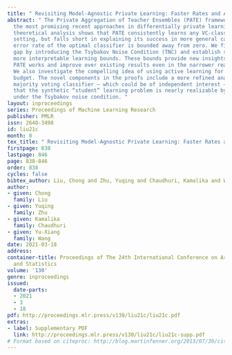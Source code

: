 ```yaml
---
title: " Revisiting Model-Agnostic Private Learning: Faster Rates and Active Learning "
abstract: " The Private Aggregation of Teacher Ensembles (PATE) framework is one of
  the most promising recent approaches in differentially private learning. Existing
  theoretical analysis shows that PATE consistently learns any VC-classes in the realizable
  setting, but falls short in explaining its success in more general cases where the
  error rate of the optimal classifier is bounded away from zero. We fill in this
  gap by introducing the Tsybakov Noise Condition (TNC) and establish stronger and
  more interpretable learning bounds. These bounds provide new insights into when
  PATE works and improve over existing results even in the narrower realizable setting.
  We also investigate the compelling idea of using active learning for saving privacy
  budget. The novel components in the proofs include a more refined analysis of the
  majority voting classifier — which could be of independent interest — and an observation
  that the synthetic “student” learning problem is nearly realizable by construction
  under the Tsybakov noise condition. "
layout: inproceedings
series: Proceedings of Machine Learning Research
publisher: PMLR
issn: 2640-3498
id: liu21c
month: 0
tex_title: " Revisiting Model-Agnostic Private Learning: Faster Rates and Active Learning "
firstpage: 838
lastpage: 846
page: 838-846
order: 838
cycles: false
bibtex_author: Liu, Chong and Zhu, Yuqing and Chaudhuri, Kamalika and Wang, Yu-Xiang
author:
- given: Chong
  family: Liu
- given: Yuqing
  family: Zhu
- given: Kamalika
  family: Chaudhuri
- given: Yu-Xiang
  family: Wang
date: 2021-03-18
address: 
container-title: Proceedings of The 24th International Conference on Artificial Intelligence
  and Statistics
volume: '130'
genre: inproceedings
issued:
  date-parts:
  - 2021
  - 3
  - 18
pdf: http://proceedings.mlr.press/v130/liu21c/liu21c.pdf
extras:
- label: Supplementary PDF
  link: http://proceedings.mlr.press/v130/liu21c/liu21c-supp.pdf
# Format based on citeproc: http://blog.martinfenner.org/2013/07/30/citeproc-yaml-for-bibliographies/
---
```

